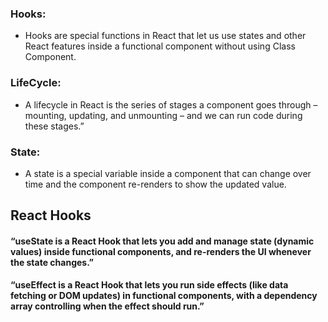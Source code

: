 ### Hooks:

- Hooks are special functions in React that let us use states and other React features inside a functional component without using Class Component.

### LifeCycle:

- A lifecycle in React is the series of stages a component goes through – mounting, updating, and unmounting – and we can run code during these stages.”

### State:

- A state is a special variable inside a component that can change over time and the component re-renders to show the updated value.


## React Hooks


#### “useState is a React Hook that lets you add and manage state (dynamic values) inside functional components, and re-renders the UI whenever the state changes.”

#### “useEffect is a React Hook that lets you run side effects (like data fetching or DOM updates) in functional components, with a dependency array controlling when the effect should run.”
